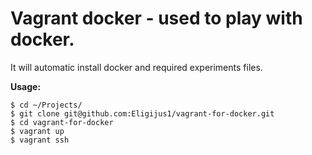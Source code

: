 # Vagrant docker - used to play with docker.

It will automatic install docker and required experiments files.

**Usage:**
```
$ cd ~/Projects/
$ git clone git@github.com:Eligijus1/vagrant-for-docker.git
$ cd vagrant-for-docker
$ vagrant up
$ vagrant ssh
```
